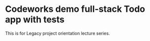 # Codeworks demo full-stack Todo app with tests

This is for Legacy project orientation lecture series.